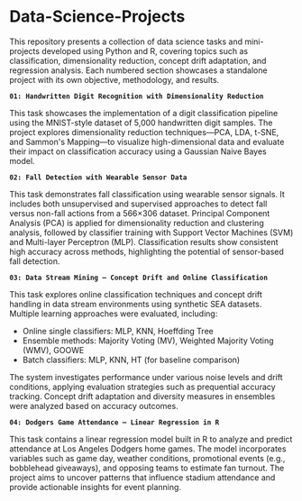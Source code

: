 
# Data-Science-Projects

This repository presents a collection of data science tasks and mini-projects developed using Python and R, covering topics such as classification, dimensionality reduction, concept drift adaptation, and regression analysis. Each numbered section showcases a standalone project with its own objective, methodology, and results.

**`01: Handwritten Digit Recognition with Dimensionality Reduction`**

This task showcases the implementation of a digit classification pipeline using the MNIST-style dataset of 5,000 handwritten digit samples. The project explores dimensionality reduction techniques—PCA, LDA, t-SNE, and Sammon's Mapping—to visualize high-dimensional data and evaluate their impact on classification accuracy using a Gaussian Naive Bayes model.

**`02: Fall Detection with Wearable Sensor Data `**

This task demonstrates fall classification using wearable sensor signals. It includes both unsupervised and supervised approaches to detect fall versus non-fall actions from a 566×306 dataset. Principal Component Analysis (PCA) is applied for dimensionality reduction and clustering analysis, followed by classifier training with Support Vector Machines (SVM) and Multi-layer Perceptron (MLP). Classification results show consistent high accuracy across methods, highlighting the potential of sensor-based fall detection.

**`03: Data Stream Mining – Concept Drift and Online Classification `**

This task explores online classification techniques and concept drift handling in data stream environments using synthetic SEA datasets. Multiple learning approaches were evaluated, including:
* Online single classifiers: MLP, KNN, Hoeffding Tree
* Ensemble methods: Majority Voting (MV), Weighted Majority Voting (WMV), GOOWE
* Batch classifiers: MLP, KNN, HT (for baseline comparison) 

The system investigates performance under various noise levels and drift conditions, applying evaluation strategies such as prequential accuracy tracking. Concept drift adaptation and diversity measures in ensembles were analyzed based on accuracy outcomes.


**`04: Dodgers Game Attendance – Linear Regression in R `**

This task contains a linear regression model built in R to analyze and predict attendance at Los Angeles Dodgers home games. The model incorporates variables such as game day, weather conditions, promotional events (e.g., bobblehead giveaways), and opposing teams to estimate fan turnout. The project aims to uncover patterns that influence stadium attendance and provide actionable insights for event planning.

